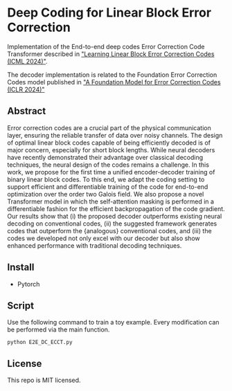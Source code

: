 # Deep Coding for Linear Block Error Correction

Implementation of the End-to-end deep codes Error Correction Code Transformer described in ["Learning Linear Block Error Correction Codes (ICML 2024)"]().

The decoder implementation is related to the Foundation Error Correction Codes model published in ["A Foundation Model for Error Correction Codes (ICLR 2024)"](https://openreview.net/forum?id=7KDuQPrAF3) 


## Abstract
Error correction codes are a crucial part of the physical communication layer, ensuring the reliable transfer of data over noisy channels. The design of optimal linear block codes capable of being efficiently decoded is of major concern, especially for short block lengths. While neural decoders have recently demonstrated their advantage over classical decoding techniques, the neural design of the codes remains a challenge. In this work, we propose for the first time a unified encoder-decoder training of binary linear block codes. To this end, we adapt the coding setting to support efficient and differentiable training of the code for end-to-end optimization over the order two Galois field. We also propose a novel Transformer model in which the self-attention masking is performed in a differentiable fashion for the efficient backpropagation of the code gradient. Our results show that (i) the proposed decoder outperforms existing neural decoding on conventional codes, (ii) the suggested framework generates codes that outperform the {analogous} conventional codes, and (iii) the codes we developed not only excel with our decoder but also show enhanced performance with traditional decoding techniques.

## Install
- Pytorch

## Script
Use the following command to train a toy example. Every modification can be performed via the main function.

`python E2E_DC_ECCT.py`

## License
This repo is MIT licensed.
